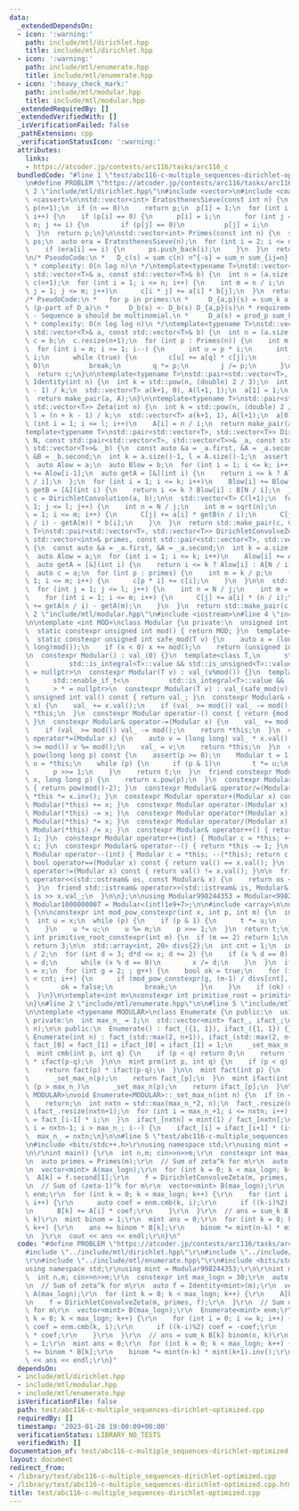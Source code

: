 ```yaml
---
data:
  _extendedDependsOn:
  - icon: ':warning:'
    path: include/mtl/dirichlet.hpp
    title: include/mtl/dirichlet.hpp
  - icon: ':warning:'
    path: include/mtl/enumerate.hpp
    title: include/mtl/enumerate.hpp
  - icon: ':heavy_check_mark:'
    path: include/mtl/modular.hpp
    title: include/mtl/modular.hpp
  _extendedRequiredBy: []
  _extendedVerifiedWith: []
  _isVerificationFailed: false
  _pathExtension: cpp
  _verificationStatusIcon: ':warning:'
  attributes:
    links:
    - https://atcoder.jp/contests/arc116/tasks/arc116_c
  bundledCode: "#line 1 \"test/abc116-c-multiple_sequences-dirichlet-optimized.cpp\"\
    \n#define PROBLEM \"https://atcoder.jp/contests/arc116/tasks/arc116_c\"\r\n#line\
    \ 2 \"include/mtl/dirichlet.hpp\"\n#include <vector>\n#include <cmath>\n#include\
    \ <cassert>\n\nstd::vector<int> EratosthenesSieve(const int n) {\n  std::vector<int>\
    \ p(n+1);\n  if (n == 0)\n    return p;\n  p[1] = 1;\n  for (int i = 2; i <= n;\
    \ i++) {\n    if (p[i] == 0) {\n      p[i] = i;\n      for (int j = i*2; j <=\
    \ n; j += i) {\n        if (p[j] == 0)\n          p[j] = i;\n      }\n    }\n\
    \  }\n  return p;\n}\n\nstd::vector<int> Primes(const int n) {\n  std::vector<int>\
    \ ps;\n  auto era = EratosthenesSieve(n);\n  for (int i = 2; i <= n; i++) {\n\
    \    if (era[i] == i) {\n      ps.push_back(i);\n    }\n  }\n  return ps;\n}\n\
    \n/* PseudoCode:\n *   D_c(s) = sum c(n) n^{-s} = sum_n sum_{ij=n} a(i)b(j) (ij)^{-s}\n\
    \ * complexity: O(n log n)\n */\ntemplate<typename T>\nstd::vector<T> DirichletConvolution(const\
    \ std::vector<T>& a, const std::vector<T>& b) {\n  int n = (a.size()-1);\n  std::vector<T>\
    \ c(n+1);\n  for (int i = 1; i <= n; i++) {\n    int m = n / i;\n    for (int\
    \ j = 1; j <= m; j++)\n      c[i * j] += a[i] * b[j];\n  }\n  return c;\n}\n\n\
    /* PseudoCode:\n *   for p in primes:\n *     D_{a,p}(s) = sum_k a(p^k) p^{-ks}\
    \ (p-part of D_a)\n *     D_b(s) <- D_b(s) D_{a,p}(s)\n * requirements:\n *  \
    \ - Sequence a should be multinomial.\n *     D_a(s) = prod_p sum_k a(p^k) p^{-ks}\n\
    \ * complexity: O(n log log n)\n */\ntemplate<typename T>\nstd::vector<T> DirichletMultinomialConvolution(const\
    \ std::vector<T>& a, const std::vector<T>& b) {\n  int n = (a.size()-1);\n  auto\
    \ c = b;\n  c.resize(n+1);\n  for (int p : Primes(n)) {\n    int m = n/p;\n  \
    \  for (int i = m; i >= 1; i--) {\n      int u = p * i;\n      int q = p, j =\
    \ i;\n      while (true) {\n        c[u] += a[q] * c[j];\n        if (j % p !=\
    \ 0)\n          break;\n        q *= p;\n        j /= p;\n      }\n    }\n  }\n\
    \  return c;\n}\n\ntemplate<typename T>\nstd::pair<std::vector<T>, std::vector<T>>\
    \ Identity(int n) {\n  int k = std::pow(n, (double) 2 / 3);\n  int l = (n + k\
    \ - 1) / k;\n  std::vector<T> a(k+1, 0), A(l+1, 1);\n  a[1] = 1;\n  A[0] = 0;\n\
    \  return make_pair(a, A);\n}\n\ntemplate<typename T>\nstd::pair<std::vector<T>,\
    \ std::vector<T>> Zeta(int n) {\n  int k = std::pow(n, (double) 2 / 3);\n  int\
    \ l = (n + k - 1) / k;\n  std::vector<T> a(k+1, 1), A(l+1);\n  a[0] = 0;\n  for\
    \ (int i = 1; i <= l; i++)\n    A[i] = n / i;\n  return make_pair(a, A);\n}\n\n\
    template<typename T>\nstd::pair<std::vector<T>, std::vector<T>> DirichletConvolveOptimal(int\
    \ N, const std::pair<std::vector<T>, std::vector<T>>& _a, const std::pair<std::vector<T>,\
    \ std::vector<T>>& _b) {\n  const auto &a = _a.first, &A = _a.second, &b = _b.first,\
    \ &B = _b.second;\n  int k = a.size()-1, l = A.size()-1;\n  assert(k * l >= N);\n\
    \  auto Alow = a;\n  auto Blow = b;\n  for (int i = 1; i <= k; i++)\n    Alow[i]\
    \ += Alow[i-1];\n  auto getA = [&](int i) {\n    return i <= k ? Alow[i] : A[N\
    \ / i];\n  };\n  for (int i = 1; i <= k; i++)\n    Blow[i] += Blow[i-1];\n  auto\
    \ getB = [&](int i) {\n    return i <= k ? Blow[i] : B[N / i];\n  };\n\n  auto\
    \ c = DirichletConvolution(a, b);\n\n  std::vector<T> C(l+1);\n  for (int j =\
    \ 1; j <= l; j++) {\n    int n = N / j;\n    int m = sqrt(n);\n    for (int i\
    \ = 1; i <= m; i++) {\n      C[j] += a[i] * getB(n / i);\n      C[j] += (getA(n\
    \ / i) - getA(m)) * b[i];\n    }\n  }\n  return std::make_pair(c, C);\n}\n\ntemplate<typename\
    \ T>\nstd::pair<std::vector<T>, std::vector<T>> DirichletConvolveZeta(int N, const\
    \ std::vector<int>& primes, const std::pair<std::vector<T>, std::vector<T>>& _a)\
    \ {\n  const auto &a = _a.first, &A = _a.second;\n  int k = a.size()-1, l = A.size()-1;\n\
    \  auto Alow = a;\n  for (int i = 1; i <= k; i++)\n    Alow[i] += Alow[i-1];\n\
    \  auto getA = [&](int i) {\n    return i <= k ? Alow[i] : A[N / i];\n  };\n\n\
    \  auto c = a;\n  for (int p : primes) {\n    int m = k / p;\n    for (int i =\
    \ 1; i <= m; i++) {\n      c[p * i] += c[i];\n    }\n  }\n\n  std::vector<T> C(l+1);\n\
    \  for (int j = 1; j <= l; j++) {\n    int n = N / j;\n    int m = std::sqrt(n);\n\
    \    for (int i = 1; i <= m; i++) {\n      C[j] += a[i] * (n / i);\n      C[j]\
    \ += getA(n / i) - getA(m);\n    }\n  }\n  return std::make_pair(c, C);\n}\n#line\
    \ 2 \"include/mtl/modular.hpp\"\n#include <iostream>\n#line 4 \"include/mtl/modular.hpp\"\
    \n\ntemplate <int MOD>\nclass Modular {\n private:\n  unsigned int val_;\n\n public:\n\
    \  static constexpr unsigned int mod() { return MOD; }\n  template<class T>\n\
    \  static constexpr unsigned int safe_mod(T v) {\n    auto x = (long long)(v%(long\
    \ long)mod());\n    if (x < 0) x += mod();\n    return (unsigned int) x;\n  }\n\
    \n  constexpr Modular() : val_(0) {}\n  template<class T,\n      std::enable_if_t<\n\
    \          std::is_integral<T>::value && std::is_unsigned<T>::value\n      > *\
    \ = nullptr>\n  constexpr Modular(T v) : val_(v%mod()) {}\n  template<class T,\n\
    \      std::enable_if_t<\n          std::is_integral<T>::value && !std::is_unsigned<T>::value\n\
    \      > * = nullptr>\n  constexpr Modular(T v) : val_(safe_mod(v)) {}\n\n  constexpr\
    \ unsigned int val() const { return val_; }\n  constexpr Modular& operator+=(Modular\
    \ x) {\n    val_ += x.val();\n    if (val_ >= mod()) val_ -= mod();\n    return\
    \ *this;\n  }\n  constexpr Modular operator-() const { return {mod() - val_};\
    \ }\n  constexpr Modular& operator-=(Modular x) {\n    val_ += mod() - x.val();\n\
    \    if (val_ >= mod()) val_ -= mod();\n    return *this;\n  }\n  constexpr Modular&\
    \ operator*=(Modular x) {\n    auto v = (long long) val_ * x.val();\n    if (v\
    \ >= mod()) v %= mod();\n    val_ = v;\n    return *this;\n  }\n  constexpr Modular\
    \ pow(long long p) const {\n    assert(p >= 0);\n    Modular t = 1;\n    Modular\
    \ u = *this;\n    while (p) {\n      if (p & 1)\n        t *= u;\n      u *= u;\n\
    \      p >>= 1;\n    }\n    return t;\n  }\n  friend constexpr Modular pow(Modular\
    \ x, long long p) {\n    return x.pow(p);\n  }\n  constexpr Modular inv() const\
    \ { return pow(mod()-2); }\n  constexpr Modular& operator/=(Modular x) { return\
    \ *this *= x.inv(); }\n  constexpr Modular operator+(Modular x) const { return\
    \ Modular(*this) += x; }\n  constexpr Modular operator-(Modular x) const { return\
    \ Modular(*this) -= x; }\n  constexpr Modular operator*(Modular x) const { return\
    \ Modular(*this) *= x; }\n  constexpr Modular operator/(Modular x) const { return\
    \ Modular(*this) /= x; }\n  constexpr Modular& operator++() { return *this +=\
    \ 1; }\n  constexpr Modular operator++(int) { Modular c = *this; ++(*this); return\
    \ c; }\n  constexpr Modular& operator--() { return *this -= 1; }\n  constexpr\
    \ Modular operator--(int) { Modular c = *this; --(*this); return c; }\n\n  constexpr\
    \ bool operator==(Modular x) const { return val() == x.val(); }\n  constexpr bool\
    \ operator!=(Modular x) const { return val() != x.val(); }\n\n  friend std::ostream&\
    \ operator<<(std::ostream& os, const Modular& x) {\n    return os << x.val();\n\
    \  }\n  friend std::istream& operator>>(std::istream& is, Modular& x) {\n    return\
    \ is >> x.val_;\n  }\n\n};\n\nusing Modular998244353 = Modular<998244353>;\nusing\
    \ Modular1000000007 = Modular<(int)1e9+7>;\n\n#include <array>\n\nnamespace math\
    \ {\n\nconstexpr int mod_pow_constexpr(int x, int p, int m) {\n  int t = 1;\n\
    \  int u = x;\n  while (p) {\n    if (p & 1) {\n      t *= u;\n      t %= m;\n\
    \    }\n    u *= u;\n    u %= m;\n    p >>= 1;\n  }\n  return t;\n}\n\nconstexpr\
    \ int primitive_root_constexpr(int m) {\n  if (m == 2) return 1;\n  if (m == 998244353)\
    \ return 3;\n\n  std::array<int, 20> divs{2};\n  int cnt = 1;\n  int x = (m-1)\
    \ / 2;\n  for (int d = 3; d*d <= x; d += 2) {\n    if (x % d == 0) {\n      divs[cnt++]\
    \ = d;\n      while (x % d == 0)\n        x /= d;\n    }\n  }\n  if (x > 1) divs[cnt++]\
    \ = x;\n  for (int g = 2; ; g++) {\n    bool ok = true;\n    for (int i = 0; i\
    \ < cnt; i++) {\n      if (mod_pow_constexpr(g, (m-1) / divs[cnt], m) == 1) {\n\
    \        ok = false;\n        break;\n      }\n    }\n    if (ok) return g;\n\
    \  }\n}\n\ntemplate<int m>\nconstexpr int primitive_root = primitive_root_constexpr(m);\n\
    \n}\n#line 2 \"include/mtl/enumerate.hpp\"\n\n#line 5 \"include/mtl/enumerate.hpp\"\
    \n\ntemplate <typename MODULAR>\nclass Enumerate {\n public:\n  using mint = MODULAR;\n\
    \ private:\n  int max_n_ = 1;\n  std::vector<mint> fact_, ifact_;\n\n  void _set_max_n(int\
    \ n);\n\n public:\n  Enumerate() : fact_({1, 1}), ifact_({1, 1}) {}\n  explicit\
    \ Enumerate(int n) : fact_(std::max(2, n+1)), ifact_(std::max(2, n+1)) {\n   \
    \ fact_[0] = fact_[1] = ifact_[0] = ifact_[1] = 1;\n    _set_max_n(n);\n  }\n\n\
    \  mint cmb(int p, int q) {\n    if (p < q) return 0;\n    return fact(p) * ifact(q)\
    \ * ifact(p-q);\n  }\n\n  mint prm(int p, int q) {\n    if (p < q) return 0;\n\
    \    return fact(p) * ifact(p-q);\n  }\n\n  mint fact(int p) {\n    if (p > max_n_)\n\
    \      _set_max_n(p);\n    return fact_[p];\n  }\n  mint ifact(int p) {\n    if\
    \ (p > max_n_)\n      _set_max_n(p);\n    return ifact_[p];\n  }\n\n};\n\ntemplate<typename\
    \ MODULAR>\nvoid Enumerate<MODULAR>::_set_max_n(int n) {\n  if (n <= max_n_)\n\
    \    return;\n  int nxtn = std::max(max_n_*2, n);\n  fact_.resize(nxtn+1);\n \
    \ ifact_.resize(nxtn+1);\n  for (int i = max_n_+1; i <= nxtn; i++) {\n    fact_[i]\
    \ = fact_[i-1] * i;\n  }\n  ifact_[nxtn] = mint(1) / fact_[nxtn];\n  for (int\
    \ i = nxtn-1; i > max_n_; i--) {\n    ifact_[i] = ifact_[i+1] * (i+1);\n  }\n\
    \  max_n_ = nxtn;\n}\n\n#line 5 \"test/abc116-c-multiple_sequences-dirichlet-optimized.cpp\"\
    \n#include <bits/stdc++.h>\r\nusing namespace std;\r\nusing mint = Modular998244353;\r\
    \n\r\nint main() {\r\n  int n,m; cin>>n>>m;\r\n  constexpr int max_logn = 30;\r\
    \n  auto primes = Primes(m);\r\n  // Sum of zeta^k for m\r\n  auto f = Identity<mint>(m);\r\
    \n  vector<mint> A(max_logn);\r\n  for (int k = 0; k < max_logn; k++) {\r\n  \
    \  A[k] = f.second[1];\r\n    f = DirichletConvolveZeta(m, primes, f);\r\n  }\r\
    \n  // Sum of (zeta-1)^k for m\r\n  vector<mint> B(max_logn);\r\n  Enumerate<mint>\
    \ enm;\r\n  for (int k = 0; k < max_logn; k++) {\r\n    for (int i = 0; i <= k;\
    \ i++) {\r\n      auto coef = enm.cmb(k, i);\r\n      if ((k-i)%2) coef = -coef;\r\
    \n      B[k] += A[i] * coef;\r\n    }\r\n  }\r\n  // ans = sum_k B[k] binom(n,\
    \ k)\r\n  mint binom = 1;\r\n  mint ans = 0;\r\n  for (int k = 0; k < max_logn;\
    \ k++) {\r\n    ans += binom * B[k];\r\n    binom *= mint(n-k) * mint(k+1).inv();\r\
    \n  }\r\n  cout << ans << endl;\r\n}\n"
  code: "#define PROBLEM \"https://atcoder.jp/contests/arc116/tasks/arc116_c\"\r\n\
    #include \"../include/mtl/dirichlet.hpp\"\r\n#include \"../include/mtl/modular.hpp\"\
    \r\n#include \"../include/mtl/enumerate.hpp\"\r\n#include <bits/stdc++.h>\r\n\
    using namespace std;\r\nusing mint = Modular998244353;\r\n\r\nint main() {\r\n\
    \  int n,m; cin>>n>>m;\r\n  constexpr int max_logn = 30;\r\n  auto primes = Primes(m);\r\
    \n  // Sum of zeta^k for m\r\n  auto f = Identity<mint>(m);\r\n  vector<mint>\
    \ A(max_logn);\r\n  for (int k = 0; k < max_logn; k++) {\r\n    A[k] = f.second[1];\r\
    \n    f = DirichletConvolveZeta(m, primes, f);\r\n  }\r\n  // Sum of (zeta-1)^k\
    \ for m\r\n  vector<mint> B(max_logn);\r\n  Enumerate<mint> enm;\r\n  for (int\
    \ k = 0; k < max_logn; k++) {\r\n    for (int i = 0; i <= k; i++) {\r\n      auto\
    \ coef = enm.cmb(k, i);\r\n      if ((k-i)%2) coef = -coef;\r\n      B[k] += A[i]\
    \ * coef;\r\n    }\r\n  }\r\n  // ans = sum_k B[k] binom(n, k)\r\n  mint binom\
    \ = 1;\r\n  mint ans = 0;\r\n  for (int k = 0; k < max_logn; k++) {\r\n    ans\
    \ += binom * B[k];\r\n    binom *= mint(n-k) * mint(k+1).inv();\r\n  }\r\n  cout\
    \ << ans << endl;\r\n}"
  dependsOn:
  - include/mtl/dirichlet.hpp
  - include/mtl/modular.hpp
  - include/mtl/enumerate.hpp
  isVerificationFile: false
  path: test/abc116-c-multiple_sequences-dirichlet-optimized.cpp
  requiredBy: []
  timestamp: '2023-01-28 19:00:09+00:00'
  verificationStatus: LIBRARY_NO_TESTS
  verifiedWith: []
documentation_of: test/abc116-c-multiple_sequences-dirichlet-optimized.cpp
layout: document
redirect_from:
- /library/test/abc116-c-multiple_sequences-dirichlet-optimized.cpp
- /library/test/abc116-c-multiple_sequences-dirichlet-optimized.cpp.html
title: test/abc116-c-multiple_sequences-dirichlet-optimized.cpp
---
```

